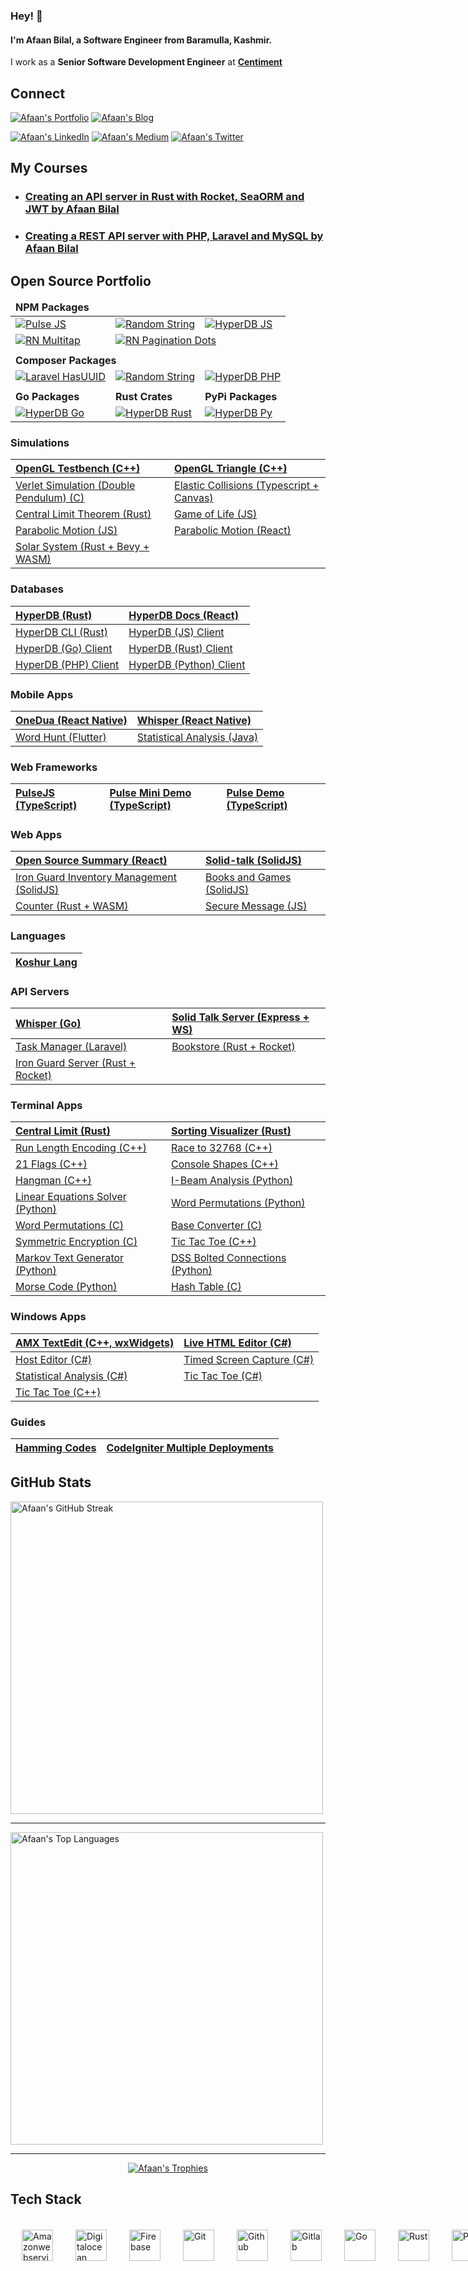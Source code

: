 ### Hey! 👋

#### I'm **Afaan Bilal**, a Software Engineer from Baramulla, Kashmir.

I work as a **Senior Software Development Engineer** at **[Centiment](https://www.centiment.co)**

Connect
-------

[![Afaan's Portfolio](https://img.shields.io/badge/Portfolio-afaan.dev-purple?&style=for-the-badge)](https://afaan.dev)
[![Afaan's Blog](https://img.shields.io/badge/Blog-amx.gg-black?&style=for-the-badge)](https://amx.gg)

[![Afaan's LinkedIn](https://img.shields.io/badge/linkedin-%230077B5.svg?&style=for-the-badge&logo=linkedin&logoColor=white)](https://www.linkedin.com/in/afaanbilal)
[![Afaan's Medium](https://img.shields.io/badge/medium-%23dedede.svg?&style=for-the-badge&logo=medium&logoColor=black)](https://afaan.medium.com)
[![Afaan's Twitter](https://img.shields.io/badge/twitter-%231DA1F2.svg?&style=for-the-badge&logo=twitter&logoColor=white)](https://www.twitter.com/AfaanBilal)

## My Courses

- ### [Creating an API server in Rust with Rocket, SeaORM and JWT by Afaan Bilal](https://www.udemy.com/course/rest-api-server-rust-rocket-seaorm-jwt/?referralCode=0A41F1674B329B330B9F)
- ### [Creating a REST API server with PHP, Laravel and MySQL by Afaan Bilal](https://www.udemy.com/course/laravel-rest-api-server/?referralCode=AE00F1CF28608CD5F56E)

## Open Source Portfolio

<table>
    <thead>
        <td colspan="3"><b>NPM Packages</b></td>
    </thead>
    <tbody>
        <tr>
            <td><a href="https://www.npmjs.com/package/@afaanbilal/pulse" target="_blank"><img src="https://img.shields.io/npm/v/@afaanbilal/pulse?style=for-the-badge&logo=npm&label=pulse" alt="Pulse JS" /></a></td>
            <td><a href="https://www.npmjs.com/package/@afaanbilal/random-string" target="_blank"><img src="https://img.shields.io/npm/v/@afaanbilal/random-string?style=for-the-badge&logo=npm&label=Random+String" alt="Random String" /></a></td>
            <td><a href="https://www.npmjs.com/package/hyperdb-js" target="_blank"><img src="https://img.shields.io/npm/v/hyperdb-js?style=for-the-badge&logo=npm&label=hyperdb+js" alt="HyperDB JS" /></a></td>
        </tr>
        <tr>
            <td><a href="https://www.npmjs.com/package/react-native-multitap" target="_blank"><img src="https://img.shields.io/npm/v/react-native-multitap?style=for-the-badge&logo=npm&label=react-native-multitap" alt="RN Multitap" /></a></td>
            <td colspan="2"><a href="https://www.npmjs.com/package/react-native-pagination-dots" target="_blank"><img src="https://img.shields.io/npm/v/react-native-pagination-dots?style=for-the-badge&logo=npm&label=react-native-pagination-dots" alt="RN Pagination Dots" /></a></td>
        </tr>
        <tr><td colspan="3"></td></tr>
        <tr>
            <td colspan="3"><b>Composer Packages</b></td>
        </tr>
        <tr>
            <td><a href="https://packagist.org/packages/afaanbilal/laravel-has-uuid" target="_blank"><img src="https://img.shields.io/packagist/v/afaanbilal/laravel-has-uuid?style=for-the-badge&logo=packagist&label=Laravel+Has+UUID" alt="Laravel HasUUID" /></a></td>
            <td><a href="https://packagist.org/packages/afaanbilal/php-random-string" target="_blank"><img src="https://img.shields.io/packagist/v/afaanbilal/php-random-string?style=for-the-badge&logo=packagist&label=random+string" alt="Random String" /></a></td>
            <td><a href="https://packagist.org/packages/afaanbilal/hyperdb-php" target="_blank"><img src="https://img.shields.io/packagist/v/afaanbilal/hyperdb-php?style=for-the-badge&logo=packagist&label=hyperdb+php" alt="HyperDB PHP" /></a></td>
        </tr>
        <tr><td colspan="3"></td></tr>
        <tr>
            <td><b>Go Packages</b></td>
            <td><b>Rust Crates</b></td>
            <td><b>PyPi Packages</b></td>
        </tr>
         <tr>
            <td><a href="https://pkg.go.dev/github.com/AfaanBilal/hyperdb-go" target="_blank"><img src="https://img.shields.io/github/go-mod/go-version/afaanbilal/hyperdb-go?style=for-the-badge&logo=go&label=hyperdb+go" alt="HyperDB Go" /></a></td>
            <td><a href="https://crates.io/crates/hyperdb-rs" target="_blank"><img src="https://img.shields.io/crates/v/hyperdb-rs?style=for-the-badge&logo=rust&label=hyperdb+rs" alt="HyperDB Rust" /></a></td>
            <td><a href="https://pypi.org/project/hyperdb-py/" target="_blank"><img src="https://img.shields.io/pypi/v/hyperdb-py?style=for-the-badge&logo=python&label=hyperdb+py" alt="HyperDB Py" /></a></td>
        </tr>
    </tbody>
</table>

### Simulations

| [OpenGL Testbench (C++)](https://github.com/AfaanBilal/OpenGLTestbench) | [OpenGL Triangle (C++)](https://github.com/AfaanBilal/OpenGLTriangle) |
| :--- | :--- |
| [Verlet Simulation (Double Pendulum) (C)](https://github.com/AfaanBilal/Verlet-Simulation) | [Elastic Collisions (Typescript + Canvas)](https://github.com/AfaanBilal/elastic-collisions) |
| [Central Limit Theorem (Rust)](https://github.com/AfaanBilal/central-limit) | [Game of Life (JS)](https://afaan.dev/game-of-life/) |
| [Parabolic Motion (JS)](https://github.com/AfaanBilal/parabolic-motion) | [Parabolic Motion (React)](https://afaan.dev/parabolic-motion-react/) |
| [Solar System (Rust + Bevy + WASM)](https://github.com/AfaanBilal/solar-system) | |

### Databases

| [HyperDB (Rust)](https://github.com/AfaanBilal/hyperdb) | [HyperDB Docs (React)](https://afaan.dev/hyperdb-docs/) |
| :--- | :--- |
| [HyperDB CLI (Rust)](https://github.com/AfaanBilal/hyperdb-cli) | [HyperDB (JS) Client](https://github.com/AfaanBilal/hyperdb-js) |
| [HyperDB (Go) Client](https://github.com/AfaanBilal/hyperdb-go) | [HyperDB (Rust) Client](https://github.com/AfaanBilal/hyperdb-rs) |
| [HyperDB (PHP) Client](https://github.com/AfaanBilal/hyperdb-php) | [HyperDB (Python) Client](https://github.com/AfaanBilal/hyperdb-py) |

### Mobile Apps

| [OneDua (React Native)](https://github.com/AfaanBilal/one-dua) | [Whisper (React Native)](https://github.com/AfaanBilal/whisper-app) |
| :--- | :--- |
| [Word Hunt (Flutter)](https://github.com/AfaanBilal/word_hunt) | [Statistical Analysis (Java)](https://github.com/AfaanBilal/Statistical-Analysis-Android) |

### Web Frameworks

| [PulseJS (TypeScript)](https://github.com/AfaanBilal/pulsejs) | [Pulse Mini Demo (TypeScript)](https://github.com/AfaanBilal/pulse) | [Pulse Demo (TypeScript)](https://github.com/AfaanBilal/pulse-demo) |
| :--- | :--- | :--- |

### Web Apps

| [Open Source Summary (React)](https://oss.afaan.dev) | [Solid-talk (SolidJS)](https://afaan.dev/solid-talk/) |
| :--- | :--- |
| [Iron Guard Inventory Management (SolidJS)](https://github.com/AfaanBilal/iron-guard-web) | [Books and Games (SolidJS)](https://afaan.dev/books-and-games/) | 
| [Counter (Rust + WASM)](https://github.com/AfaanBilal/simple-counter) | [Secure Message (JS)](https://github.com/AfaanBilal/secure-message) |

### Languages

| [Koshur Lang](https://github.com/AfaanBilal/koshur-lang) |
| :--- |

### API Servers

| [Whisper (Go)](https://github.com/AfaanBilal/whisper) | [Solid Talk Server (Express + WS)](https://github.com/AfaanBilal/solid-talk-server) |
| :--- | :--- |
| [Task Manager (Laravel)](https://github.com/AfaanBilal/task-manager) | [Bookstore (Rust + Rocket)](https://github.com/AfaanBilal/bookstore) | 
| [Iron Guard Server (Rust + Rocket)](https://github.com/AfaanBilal/iron-guard-server) | |

### Terminal Apps

| [Central Limit (Rust)](https://github.com/AfaanBilal/central-limit) | [Sorting Visualizer (Rust)](https://github.com/AfaanBilal/sorting-visualizer) |
| :--- | :--- |
| [Run Length Encoding (C++)](https://github.com/AfaanBilal/run-length-encoding) | [Race to 32768 (C++)](https://github.com/AfaanBilal/race-to-32768) |
| [21 Flags (C++)](https://github.com/AfaanBilal/21-flags) | [Console Shapes (C++)](https://github.com/AfaanBilal/console-shapes) |
| [Hangman (C++)](https://github.com/AfaanBilal/hangman) | [I-Beam Analysis (Python)](https://github.com/AfaanBilal/I-beam) |
| [Linear Equations Solver (Python)](https://github.com/AfaanBilal/linear-equations-solver) | [Word Permutations (Python)](https://github.com/AfaanBilal/py-word-permutations) |
| [Word Permutations (C)](https://github.com/AfaanBilal/word-permutations) | [Base Converter (C)](https://github.com/AfaanBilal/c-base-converter) |
| [Symmetric Encryption (C)](https://github.com/AfaanBilal/simple-symmetric-encryption) | [Tic Tac Toe (C++)](https://github.com/AfaanBilal/Tic-Tac-Toe-cpp-console) |
| [Markov Text Generator (Python)](https://github.com/AfaanBilal/markov-text-generator) | [DSS Bolted Connections (Python)](https://github.com/AfaanBilal/dss-bolted-connections) |
| [Morse Code (Python)](https://github.com/AfaanBilal/py-morse-code) | [Hash Table (C)](https://github.com/AfaanBilal/hash-table) |

### Windows Apps

| [AMX TextEdit (C++, wxWidgets)](https://github.com/AfaanBilal/AMX-TextEdit) | [Live HTML Editor (C#)](https://github.com/AfaanBilal/Live-HTML-Editor) |
| :--- | :--- |
| [Host Editor (C#)](https://github.com/AfaanBilal/Host-Editor) | [Timed Screen Capture (C#)](https://github.com/AfaanBilal/Timed-Screen-Capture) |
| [Statistical Analysis (C#)](https://github.com/AfaanBilal/Statistical-Analysis) | [Tic Tac Toe (C#)](https://github.com/AfaanBilal/Tic-Tac-Toe) |
| [Tic Tac Toe (C++)](https://github.com/AfaanBilal/Tic-Tac-Toe-cpp) | |

### Guides

| [Hamming Codes](https://github.com/AfaanBilal/hamming-code/blob/master/hamming-15-11.ipynb) | [CodeIgniter Multiple Deployments](https://afaan.dev/codeigniter-multiple-deployments/static/) |
| :--- | :--- |

GitHub Stats
------------

<img src="https://github-readme-streak-stats.herokuapp.com?user=AfaanBilal&theme=radical" alt="Afaan's GitHub Streak" style="width: 500px;" />

---

<img src="https://github-readme-stats-git-masterrstaa-rickstaa.vercel.app/api/top-langs/?username=AfaanBilal&theme=radical&layout=compact&langs_count=14" alt="Afaan's Top Languages" style="width: 500px;" />

---

<!-- <div align="center"><img src="https://github-readme-stats-git-masterrstaa-rickstaa.vercel.app/api?username=AfaanBilal&show_icons=true&theme=radical&include_all_commits=true&count_private=true" alt="Afaan's GitHub Stats" style="width: 100%" /></div>

---
-->

<div align="center">

[![Afaan's Trophies](https://github-profile-trophy.vercel.app/?username=AfaanBilal&rank=-B,-C&column=-1&theme=radical&no-bg=true&margin-w=15&margin-h=15)](https://afaan.dev)

</div>

Tech Stack
----------

<p style="display: flex; width: 100%;">
    <img src="https://icongr.am/devicon/amazonwebservices-original.svg?size=96&color=currentColor" alt="Amazonwebservices" title="Amazonwebservices" width="50px" style="margin: 18px;">
    <img src="https://cdn.jsdelivr.net/gh/devicons/devicon/icons/digitalocean/digitalocean-original.svg" alt="Digitalocean" title="Digitalocean" width="50px" style="margin: 18px;">
    <img src="https://cdn.jsdelivr.net/gh/devicons/devicon/icons/firebase/firebase-plain.svg" alt="Firebase" title="Firebase" width="50px" style="margin: 18px;">
    <img src="https://icongr.am/devicon/git-original.svg?size=96&color=currentColor" alt="Git" title="Git" width="50px" style="margin: 18px;">
    <img src="https://icongr.am/devicon/github-original.svg?size=96&color=currentColor" alt="Github" title="Github" width="50px" style="margin: 18px;">
    <img src="https://icongr.am/devicon/gitlab-original.svg?size=96&color=currentColor" alt="Gitlab" title="Gitlab" width="50px" style="margin: 18px;">
    <img src="https://icongr.am/devicon/go-original.svg?size=96&color=currentColor" alt="Go" title="Go" width="50px" style="margin: 18px;">
    <img src="https://cdn.jsdelivr.net/gh/devicons/devicon/icons/rust/rust-plain.svg" alt="Rust" title="Rust" width="50px" style="margin: 18px;">
    <img src="https://cdn.jsdelivr.net/gh/devicons/devicon/icons/php/php-plain.svg" alt="PHP" title="PHP" width="50px" style="margin: 18px;">
    <img src="https://cdn.jsdelivr.net/gh/devicons/devicon/icons/composer/composer-original.svg" alt="Composer" title="Composer" width="50px" style="margin: 18px;">
    <img src="https://icongr.am/devicon/laravel-plain.svg?size=96&color=ff2d20" alt="Laravel" title="Laravel" width="50px" style="margin: 18px;">
    <img src="https://icongr.am/devicon/codeigniter-plain.svg?size=96&color=dd4814" alt="Codeigniter" title="Codeigniter" width="50px" style="margin: 18px;">
    <img src="https://cdn.jsdelivr.net/gh/devicons/devicon/icons/wordpress/wordpress-plain.svg" alt="Wordpress" title="Wordpress" width="50px" style="margin: 18px;">
    <img src="https://icongr.am/devicon/mysql-original-wordmark.svg?size=96&color=currentColor" alt="Mysql" title="Mysql" width="50px" style="margin: 18px;">
    <img src="https://icongr.am/devicon/redis-original.svg?size=96&color=currentColor" alt="Redis" title="Redis" width="50px" style="margin: 18px;">
    <img src="https://cdn.jsdelivr.net/gh/devicons/devicon/icons/linux/linux-original.svg" alt="Linux" title="Linux" width="50px" style="margin: 18px;">
    <img src="https://icongr.am/devicon/ubuntu-plain.svg?size=96&color=e95420" alt="Ubuntu" title="Ubuntu" width="50px" style="margin: 18px;">
    <img src="https://icongr.am/devicon/windows8-original.svg?size=96&color=currentColor" alt="Windows8" title="Windows8" width="50px" style="margin: 18px;">
    <img src="https://icongr.am/devicon/apple-original.svg?size=96&color=currentColor" alt="Apple" title="Apple" width="50px" style="margin: 18px;">
    <img src="https://icongr.am/devicon/android-original.svg?size=96&color=currentColor" alt="Android" title="Android" width="50px" style="margin: 18px;">
    <img src="https://icongr.am/devicon/docker-original.svg?size=96&color=currentColor" alt="Docker" title="Docker" width="50px" style="margin: 18px;">
    <img src="https://afaan.dev/assets/traefik-icon.svg" alt="Traefik" title="Traefik" width="50px" style="margin: 18px;">
    <img src="https://afaan.dev/assets/cloudflare.svg" alt="Cloudflare" title="Cloudflare" width="50px" style="margin: 18px;">
    <img src="https://icongr.am/devicon/html5-original.svg?size=96&color=currentColor" alt="Html5" title="Html5" width="50px" style="margin: 18px;">
    <img src="https://icongr.am/devicon/css3-original.svg?size=96&color=currentColor" alt="Css3" title="Css3" width="50px" style="margin: 18px;">
    <img src="https://cdn.jsdelivr.net/gh/devicons/devicon/icons/sass/sass-original.svg" alt="SASS" title="SASS" width="50px" style="margin: 18px;">
    <img src="https://icongr.am/devicon/bootstrap-plain.svg?size=96&color=7952b3" alt="Bootstrap" title="Bootstrap" width="50px" style="margin: 18px;">
    <img src="https://cdn.jsdelivr.net/gh/devicons/devicon/icons/tailwindcss/tailwindcss-plain.svg" alt="Tailwind" title="Tailwind" width="50px" style="margin: 18px;">
    <img src="https://icongr.am/devicon/javascript-original.svg?size=96&color=currentColor" alt="Javascript" title="Javascript" width="50px" style="margin: 18px;">
    <img src="https://icongr.am/devicon/typescript-original.svg?size=96&color=currentColor" alt="Typescript" title="Typescript" width="50px" style="margin: 18px;">
    <img src="https://icongr.am/devicon/nodejs-original.svg?size=96&color=currentColor" alt="NodeJS" title="NodeJS" width="50px" style="margin: 18px;">
    <img src="https://icongr.am/devicon/express-original-wordmark.svg?size=96&color=green" alt="Express" title="Express" width="50px" style="margin: 18px;">
    <img src="https://icongr.am/devicon/sequelize-original.svg?size=96&color=currentColor" alt="Sequelize" title="Sequelize" width="50px" style="margin: 18px;">
    <img src="https://www.solidjs.com/assets/logo-123b04bc.svg" alt="SolidJS" title="SolidJS" width="50px" style="margin: 18px;">
    <img src="https://icongr.am/devicon/vuejs-original.svg?size=96&color=currentColor" alt="VueJS" title="VueJS" width="50px" style="margin: 18px;">
    <img src="https://icongr.am/devicon/react-original.svg?size=96&color=currentColor" alt="React" title="React" width="50px" style="margin: 18px;">
    <img src="https://afaan.dev/assets/react-native.svg" alt="React Native" title="React Native" width="50px" style="margin: 18px;">
    <img src="https://afaan.dev/assets/expo.svg" alt="Expo" title="Expo" width="50px" style="margin: 18px;">
    <img src="https://afaan.dev/assets/zapier.svg" alt="Zapier" title="Zapier" width="50px" style="margin: 18px;">
    <img src="https://icongr.am/devicon/jquery-original.svg?size=96&color=currentColor" alt="Jquery" title="Jquery" width="50px" style="margin: 18px;">
    <img src="https://icongr.am/devicon/python-original.svg?size=96&color=currentColor" alt="Python" title="Python" width="50px" style="margin: 18px;">
    <img src="https://icongr.am/devicon/c-original.svg?size=96&color=currentColor" alt="C" title="C" width="50px" style="margin: 18px;">
    <img src="https://icongr.am/devicon/cplusplus-original.svg?size=96&color=currentColor" alt="Cplusplus" title="Cplusplus" width="50px" style="margin: 18px;">
    <img src="https://icongr.am/devicon/csharp-original.svg?size=96&color=currentColor" alt="Csharp" title="Csharp" width="50px" style="margin: 18px;">
    <img src="https://icongr.am/devicon/java-original.svg?size=96&color=currentColor" alt="Java" title="Java" width="50px" style="margin: 18px;">
    <img src="https://cdn.jsdelivr.net/gh/devicons/devicon/icons/dot-net/dot-net-plain-wordmark.svg" alt="DotNet" title="DotNet" width="50px" style="margin: 18px;">
    <img src="https://icongr.am/devicon/apache-original.svg?size=96&color=currentColor" alt="Apache" title="Apache" width="50px" style="margin: 18px;">
    <img src="https://icongr.am/devicon/ssh-original-wordmark.svg?size=96&color=currentColor" alt="Ssh" title="Ssh" width="50px" style="margin: 18px;">
    <img src="https://cdn.jsdelivr.net/gh/devicons/devicon/icons/bash/bash-original.svg" alt="Bash" title="Bash" width="50px" style="margin: 18px;">
    <img src="https://cdn.jsdelivr.net/gh/devicons/devicon/icons/vscode/vscode-original.svg" alt="Vscode" title="Vscode" width="50px" style="margin: 18px;">
    <img src="https://icongr.am/devicon/visualstudio-plain.svg?size=96&color=currentColor" alt="Visualstudio" title="Visualstudio" width="50px" style="margin: 18px;">
    <img src="https://afaan.dev/assets/postman.svg" alt="Postman" title="Postman" width="50px" style="margin: 18px;">
    <img src="https://www.devart.com/images/products/logos/dbforge-mysql-studio.svg" alt="DbForge Studio" title="DbForge Studio" width="50px" style="margin: 18px;">
    <img src="https://icongr.am/devicon/trello-plain.svg?size=96&color=026aa7" alt="Trello" title="Trello" width="50px" style="margin: 18px;">
    <img src="https://cdn.jsdelivr.net/gh/devicons/devicon/icons/figma/figma-original.svg" alt="Figma" title="Figma" width="50px" style="margin: 18px;">
    <img src="https://cdn.jsdelivr.net/gh/devicons/devicon/icons/slack/slack-original.svg" alt="Slack" title="Slack" width="50px" style="margin: 18px;">
    <img src="https://cdn.jsdelivr.net/gh/devicons/devicon/icons/nestjs/nestjs-plain.svg" alt="NestJS" title="NestJS" width="50px" style="margin: 18px;">
</p>
